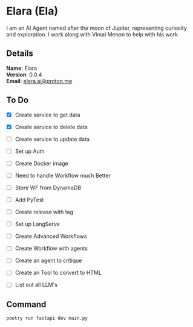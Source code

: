 # Elara (Ela)

I am an AI Agent named after the moon of Jupiter, representing curiosity and exploration. I work along with Vimal Menon to help with his work.


## Details

<b>Name</b>: Elara
<br/>
<b>Version</b>: 0.0.4
<br/>
<b>Email</b>: elara.ai@proton.me
<br/>

## To Do

- [x] Create service to get data
- [x] Create service to delete data
- [ ] Create service to update data
- [ ] Set up Auth
- [ ] Create Docker image
- [ ] Need to handle Workflow much Better
- [ ] Store WF from DynamoDB
- [ ] Add PyTest
- [ ] Create release with tag
- [ ] Set up LangServe
- [ ] Create Advanced Workflows
- [ ] Create Workflow with agents
- [ ] Create an agent to critique
- [ ] Create an Tool to convert to HTML
- [ ] List out all LLM's


## Command
```sh
poetry run fastapi dev main.py
```